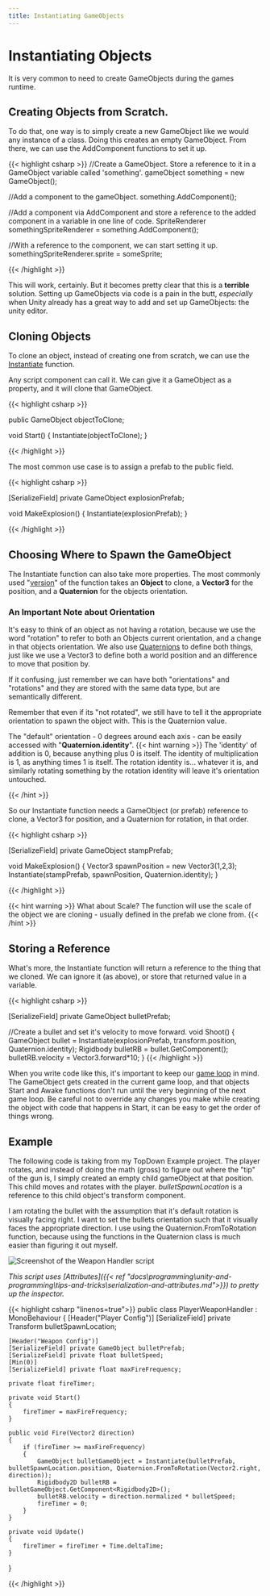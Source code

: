 ```yaml
---
title: Instantiating GameObjects
---
```


# Instantiating Objects
It is very common to need to create GameObjects during the games runtime.

## Creating Objects from Scratch.
To do that, one way is to simply create a new GameObject like we would any instance of a class. Doing this creates an empty GameObject. From there, we can use the AddComponent functions to set it up.

{{< highlight csharp >}}
//Create a GameObject. Store a reference to it in a GameObject variable called 'something'.
gameObject something = new GameObject();

//Add a component to the gameObject.
something.AddComponent<Rigidbody2D>();

//Add a component via AddComponent and store a reference to the added component in a variable in one line of code.
SpriteRenderer somethingSpriteRenderer = something.AddComponent<SpriteRenderer>();

//With a reference to the component, we can start setting it up.
somethingSpriteRenderer.sprite = someSprite;

{{< /highlight >}}

This will work, certainly. But it becomes pretty clear that this is a **terrible** solution. Setting up GameObjects via code is a pain in the butt, _especially_ when Unity already has a great way to add and set up GameObjects: the unity editor.

## Cloning Objects
To clone an object, instead of creating one from scratch, we can use the [Instantiate](https://docs.unity3d.com/ScriptReference/Object.Instantiate.html) function. 

Any script component can call it. We can give it a GameObject as a property, and it will clone that GameObject.


{{< highlight csharp >}}

public GameObject objectToClone;

void Start()
{
    Instantiate(objectToClone);
}

{{< /highlight >}}

The most common use case is to assign a prefab to the public field.

{{< highlight csharp >}}

[SerializeField] private GameObject explosionPrefab;

void MakeExplosion()
{
    Instantiate(explosionPrefab);
}

{{< /highlight >}}

## Choosing Where to Spawn the GameObject
The Instantiate function can also take more properties. The most commonly used "[version](https://www.w3schools.com/cs/cs_method_overloading.php)" of the function takes an **Object** to clone, a **Vector3** for the position, and a **Quaternion** for the objects orientation.

### An Important Note about Orientation
It's easy to think of an object as not having a rotation, because we use the word "rotation" to refer to both an Objects current orientation, and a change in that objects orientation. We also use [Quaternions](https://docs.unity3d.com/Manual/class-Quaternion.html) to define both things, just like we use a Vector3 to define both a world position and an difference to move that position by.

If it confusing, just remember we can have both "orientations" and "rotations" and they are stored with the same data type, but are semantically different.

Remember that even if its "not rotated", we still have to tell it the appropriate orientation to spawn the object with. This is the Quaternion value. 

The "default" orientation - 0 degrees around each axis - can be easily accessed with "**Quaternion.identity**".
{{< hint warning >}}
The 'identity' of addition is 0, because anything plus 0 is itself. The identity of multiplication is 1, as anything times 1 is itself. The rotation identity is... whatever it is, and similarly rotating something by the rotation identity will leave it's orientation untouched. 

{{< /hint >}}

So our Instantiate function needs a GameObject (or prefab) reference to clone, a Vector3 for position, and a Quaternion for rotation, in that order.

{{< highlight csharp >}}

[SerializeField] private GameObject stampPrefab;

void MakeExplosion()
{
    Vector3 spawnPosition = new Vector3(1,2,3);
    Instantiate(stampPrefab, spawnPosition, Quaternion.identity);
}

{{< /highlight >}}

{{< hint warning >}}
What about Scale? The function will use the scale of the object we are cloning - usually defined in the prefab we clone from.
{{< /hint >}}

## Storing a Reference

What's more, the Instantiate function will return a reference to the thing that we cloned. We can ignore it (as above), or store that returned value in a variable.

{{< highlight csharp >}}

[SerializeField] private GameObject bulletPrefab;

//Create a bullet and set it's velocity to move forward.
void Shoot()
{
    GameObject bullet = Instantiate(explosionPrefab, transform.position, Quaternion.identity);
    Rigidbody bulletRB = bullet.GetComponent<Rigibody>();
    bulletRB.velocity = Vector3.forward*10;
}
{{< /highlight >}}

When you write code like this, it's important to keep our [game loop](https://docs.unity3d.com/Manual/ExecutionOrder.html) in mind. The GameObject gets created in the current game loop, and that objects Start and Awake functions don't run until the very beginning of the next game loop. Be careful not to override any changes you make while creating the object with code that happens in Start, it can be easy to get the order of things wrong.


## Example
The following code is taking from my TopDown Example project. The player rotates, and instead of doing the math (gross) to figure out where the "tip" of the gun is, I simply created an empty child gameObject at that position. This child moves and rotates with the player. _bulletSpawnLocation_ is a reference to this child object's transform component.

I am rotating the bullet with the assumption that it's default rotation is visually facing right. I want to set the bullets orientation such that it visually faces the appropriate direction. I use using the Quaternion.FromToRotation function, because using the functions in the Quaternion class is much easier than figuring it out myself.

![Screenshot of the Weapon Handler script](/images/unity/toolbox/playerWeaponHandler.png)

*This script uses [Attributes]({{< ref "docs\programming\unity-and-programming\tips-and-tricks\serialization-and-attributes.md">}}) to pretty up the inspector.*

{{< highlight csharp "linenos=true">}}
public class PlayerWeaponHandler : MonoBehaviour
{
    [Header("Player Config")]
    [SerializeField] private Transform bulletSpawnLocation;

    [Header("Weapon Config")]
    [SerializeField] private GameObject bulletPrefab;
    [SerializeField] private float bulletSpeed;
    [Min(0)]
    [SerializeField] private float maxFireFrequency;
    
    private float fireTimer;

    private void Start()
    {
        fireTimer = maxFireFrequency;
    }

    public void Fire(Vector2 direction)
    {
        if (fireTimer >= maxFireFrequency)
        {
            GameObject bulletGameObject = Instantiate(bulletPrefab, bulletSpawnLocation.position, Quaternion.FromToRotation(Vector2.right, direction));
            Rigidbody2D bulletRB = bulletGameObject.GetComponent<Rigidbody2D>();
            bulletRB.velocity = direction.normalized * bulletSpeed;
            fireTimer = 0;
        }
    }

    private void Update()
    {
        fireTimer = fireTimer + Time.deltaTime;
    }
}

{{< /highlight >}}
